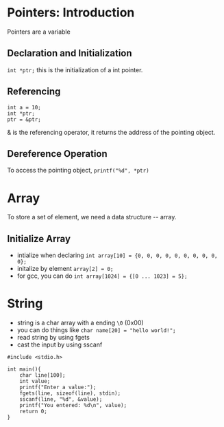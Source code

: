 # Pointers: Introduction

Pointers are a variable

## Declaration and Initialization

`int *ptr;` this is the initialization of a int pointer.

## Referencing

```
int a = 10;
int *ptr;
ptr = &ptr;
```

& is the referencing operator, it returns the address of the pointing object.


## Dereference Operation

To access the pointing object, `printf("%d", *ptr)`

# Array

To store a set of element, we need a data structure -- array.

## Initialize Array

 - intialize when declaring `int array[10] = {0, 0, 0, 0, 0, 0, 0, 0, 0, 0};`
 - initalize by element `array[2] = 0;`
 - for gcc, you can do `int array[1024] = {[0 ... 1023] = 5};`

# String
 - string is a char array with a ending `\0` (0x00)
 - you can do things like `char name[20] = "hello world!";`
 - read string by using fgets
 - cast the input by using sscanf
```
#include <stdio.h>

int main(){
	char line[100];
	int value;
	printf("Enter a value:");
	fgets(line, sizeof(line), stdin);
	sscanf(line, "%d", &value);
	printf("You entered: %d\n", value);
	return 0;
}
```
